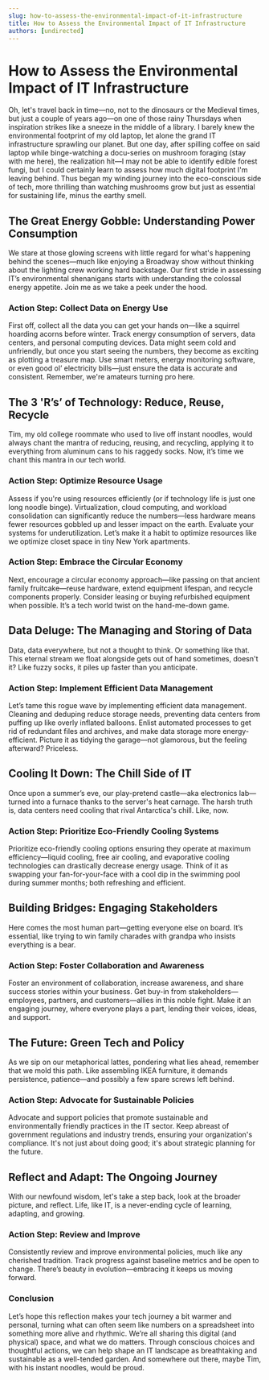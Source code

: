 ```yaml
---
slug: how-to-assess-the-environmental-impact-of-it-infrastructure
title: How to Assess the Environmental Impact of IT Infrastructure
authors: [undirected]
---
```



# How to Assess the Environmental Impact of IT Infrastructure

Oh, let's travel back in time—no, not to the dinosaurs or the Medieval times, but just a couple of years ago—on one of those rainy Thursdays when inspiration strikes like a sneeze in the middle of a library. I barely knew the environmental footprint of my old laptop, let alone the grand IT infrastructure sprawling our planet. But one day, after spilling coffee on said laptop while binge-watching a docu-series on mushroom foraging (stay with me here), the realization hit—I may not be able to identify edible forest fungi, but I could certainly learn to assess how much digital footprint I'm leaving behind. Thus began my winding journey into the eco-conscious side of tech, more thrilling than watching mushrooms grow but just as essential for sustaining life, minus the earthy smell.

## The Great Energy Gobble: Understanding Power Consumption

We stare at those glowing screens with little regard for what's happening behind the scenes—much like enjoying a Broadway show without thinking about the lighting crew working hard backstage. Our first stride in assessing IT’s environmental shenanigans starts with understanding the colossal energy appetite. Join me as we take a peek under the hood.

### Action Step: Collect Data on Energy Use

First off, collect all the data you can get your hands on—like a squirrel hoarding acorns before winter. Track energy consumption of servers, data centers, and personal computing devices. Data might seem cold and unfriendly, but once you start seeing the numbers, they become as exciting as plotting a treasure map. Use smart meters, energy monitoring software, or even good ol’ electricity bills—just ensure the data is accurate and consistent. Remember, we're amateurs turning pro here.

## The 3 'R’s’ of Technology: Reduce, Reuse, Recycle

Tim, my old college roommate who used to live off instant noodles, would always chant the mantra of reducing, reusing, and recycling, applying it to everything from aluminum cans to his raggedy socks. Now, it’s time we chant this mantra in our tech world.

### Action Step: Optimize Resource Usage

Assess if you're using resources efficiently (or if technology life is just one long noodle binge). Virtualization, cloud computing, and workload consolidation can significantly reduce the numbers—less hardware means fewer resources gobbled up and lesser impact on the earth. Evaluate your systems for underutilization. Let’s make it a habit to optimize resources like we optimize closet space in tiny New York apartments.

### Action Step: Embrace the Circular Economy

Next, encourage a circular economy approach—like passing on that ancient family fruitcake—reuse hardware, extend equipment lifespan, and recycle components properly. Consider leasing or buying refurbished equipment when possible. It’s a tech world twist on the hand-me-down game.

## Data Deluge: The Managing and Storing of Data

Data, data everywhere, but not a thought to think. Or something like that. This eternal stream we float alongside gets out of hand sometimes, doesn't it? Like fuzzy socks, it piles up faster than you anticipate.

### Action Step: Implement Efficient Data Management

Let’s tame this rogue wave by implementing efficient data management. Cleaning and deduping reduce storage needs, preventing data centers from puffing up like overly inflated balloons. Enlist automated processes to get rid of redundant files and archives, and make data storage more energy-efficient. Picture it as tidying the garage—not glamorous, but the feeling afterward? Priceless.

## Cooling It Down: The Chill Side of IT

Once upon a summer’s eve, our play-pretend castle—aka electronics lab—turned into a furnace thanks to the server's heat carnage. The harsh truth is, data centers need cooling that rival Antarctica's chill. Like, now.

### Action Step: Prioritize Eco-Friendly Cooling Systems

Prioritize eco-friendly cooling options ensuring they operate at maximum efficiency—liquid cooling, free air cooling, and evaporative cooling technologies can drastically decrease energy usage. Think of it as swapping your fan-for-your-face with a cool dip in the swimming pool during summer months; both refreshing and efficient.

## Building Bridges: Engaging Stakeholders

Here comes the most human part—getting everyone else on board. It’s essential, like trying to win family charades with grandpa who insists everything is a bear.

### Action Step: Foster Collaboration and Awareness

Foster an environment of collaboration, increase awareness, and share success stories within your business. Get buy-in from stakeholders—employees, partners, and customers—allies in this noble fight. Make it an engaging journey, where everyone plays a part, lending their voices, ideas, and support.

## The Future: Green Tech and Policy

As we sip on our metaphorical lattes, pondering what lies ahead, remember that we mold this path. Like assembling IKEA furniture, it demands persistence, patience—and possibly a few spare screws left behind.

### Action Step: Advocate for Sustainable Policies

Advocate and support policies that promote sustainable and environmentally friendly practices in the IT sector. Keep abreast of government regulations and industry trends, ensuring your organization's compliance. It's not just about doing good; it's about strategic planning for the future.

## Reflect and Adapt: The Ongoing Journey

With our newfound wisdom, let's take a step back, look at the broader picture, and reflect. Life, like IT, is a never-ending cycle of learning, adapting, and growing.

### Action Step: Review and Improve

Consistently review and improve environmental policies, much like any cherished tradition. Track progress against baseline metrics and be open to change. There’s beauty in evolution—embracing it keeps us moving forward.

### Conclusion

Let’s hope this reflection makes your tech journey a bit warmer and personal, turning what can often seem like numbers on a spreadsheet into something more alive and rhythmic. We’re all sharing this digital (and physical) space, and what we do matters. Through conscious choices and thoughtful actions, we can help shape an IT landscape as breathtaking and sustainable as a well-tended garden. And somewhere out there, maybe Tim, with his instant noodles, would be proud.